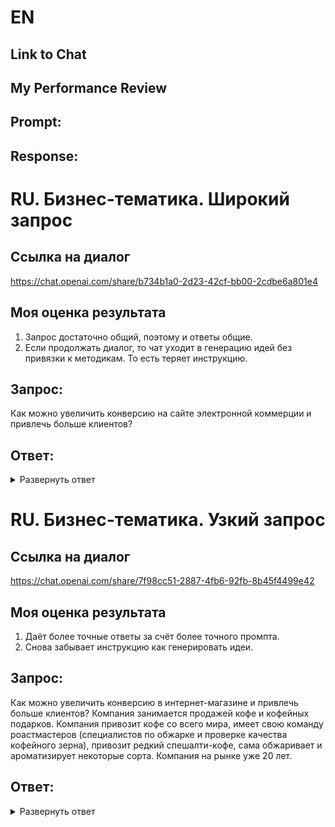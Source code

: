 
# EN

## Link to Chat

## My Performance Review

## Prompt: 

## Response:



# RU. Бизнес-тематика. Широкий запрос

## Ссылка на диалог
https://chat.openai.com/share/b734b1a0-2d23-42cf-bb00-2cdbe6a801e4

## Моя оценка результата
1. Запрос достаточно общий, поэтому и ответы общие.
2. Если продолжать диалог, то чат уходит в генерацию идей без привязки к методикам. То есть теряет инструкцию. 

## Запрос: 
Как можно увеличить конверсию на сайте электронной коммерции и привлечь больше клиентов?

## Ответ:

<details>
  <summary> Развернуть ответ </summary>
  
    Вы ищете способы повышения конверсии на сайте электронной коммерции и привлечения большего количества клиентов. Для этого я предложу идеи, используя три метода идеации: мозговой штурм, анализ случаев из практики и технику "шесть шляп мышления".

    1. **Мозговой штурм**: Этот метод позволяет генерировать много идей без оценки их качества в процессе. Цель — выдвинуть как можно больше вариантов.

    2. **Анализ случаев из практики**: Здесь мы рассмотрим успешные примеры и узнаем, какие стратегии работали для других сайтов электронной коммерции.

    3. **Техника "шесть шляп мышления"**: Мыслить, надевая символически разные "шляпы", каждая из которых представляет определенный вид мышления (логическое, интуитивное, критическое и т.д.).

    ### Идеи от мозгового штурма:

    1. Внедрение персонализированных рекомендаций товаров на основе предыдущих покупок и просмотров.
    2. Улучшение пользовательского интерфейса для более интуитивной навигации и быстрого доступа к популярным товарам.
    3. Введение лояльностной программы с бонусами и скидками для постоянных клиентов.
    4. Создание интерактивных видеообзоров товаров для лучшего понимания их характеристик и преимуществ.
    5. Оптимизация мобильной версии сайта, так как большинство покупок совершается с телефонов.

    ### Идеи из анализа случаев из практики:

    1. Внедрение системы быстрых платежей и упрощение процесса оформления заказа.
    2. Использование технологий искусственного интеллекта для предсказания трендов и автоматического обновления ассортимента.
    3. Разработка и проведение тематических акций и сезонных распродаж с акцентом на актуальные товары.
    4. Публикация отзывов и оценок покупателей для повышения доверия и предоставления дополнительной информации.
    5. Создание блога с полезными статьями и советами, связанными с продуктами и тенденциями в индустрии.

    ### Идеи от техники "шесть шляп мышления":

    1. **Белая шляпа (объективная информация)**: Анализ статистики посещений и покупок для выявления наиболее востребованных товаров и разделов сайта.
    2. **Красная шляпа (интуиция и чувства)**: Разработка эмоционально привлекательных акций и предложений, основанных на текущих модных трендах.
    3. **Черная шляпа (критическое мышление)**: Оценка потенциальных рисков и недостатков текущего дизайна сайта и процесса покупки.
    4. **Желтая шляпа (оптимизм)**: Поиск возможностей для интеграции с социальными сетями и платформами для расширения охвата.
    5. **Зеленая шляпа (креативность)**: Проработка уникальных и нестандартных маркетинговых кампаний и способов презентации товаров.
    6. **Синяя шляпа (организация мышления)**: Разработка четкого плана по улучшению пользовательского опыта на всех этапах взаимодействия с сайтом.

    ### Три лучшие идеи:

    1. **Внедрение персонализированных рекомендаций товаров**: Повышает шансы на покупку, предлагая клиентам то, что им действительно может быть интересно.
    2. **Оптимизация мобильной версии сайта**: Большинство пользователей совершают покупки именно с мобильных устройств.
    3. **Разработка и проведение тематических акций**: Способствует повышению интереса и вовлеченности клиентов, а также стимулирует сезонные продажи.

    Чтобы уточнить и улучшить предложения, мне было бы полезно знать:

    - Какие конкретные проблемы вы видите на своем сайте сейчас?
    - Есть ли у вас данные о поведении пользователей на сайте?
    - Какие маркетинговые и рекламные кампании вы уже пробовали?
    - Каков ваш целевой рынок и идеальный клиент?
</details>



# RU. Бизнес-тематика. Узкий запрос
## Ссылка на диалог
https://chat.openai.com/share/7f98cc51-2887-4fb6-92fb-8b45f4499e42

## Моя оценка результата
1. Даёт более точные ответы за счёт более точного промпта. 
2. Снова забывает инструкцию как генерировать идеи. 

## Запрос: 
Как можно увеличить конверсию в интернет-магазине и привлечь больше клиентов?
Компания занимается продажей кофе и кофейных подарков. 
Компания привозит кофе со всего мира, имеет свою команду роастмастеров (специалистов по обжарке и проверке качества кофейного зерна), привозит редкий спешалти-кофе, сама обжаривает и ароматизирует некоторые сорта. 
Компания на рынке уже 20 лет. 

## Ответ:

<details>
  <summary> Развернуть ответ </summary>
  
    Вы ищете способы увеличения конверсии и привлечения клиентов в интернет-магазине, специализирующемся на продаже кофе и кофейных подарков. Ваша компания имеет 20-летний опыт работы на рынке, привозит кофе со всего мира, имеет команду роастмастеров, которые обжаривают и проверяют качество кофейных зерен, и предлагает редкий спешалти-кофе, некоторые сорта которого обжариваются и ароматизируются компанией.

Для генерации идей я буду использовать три метода: SCAMPER, Обратное мышление и Анализ трендов. SCAMPER предполагает рассмотрение способов замены, комбинирования, адаптации, модификации, применения по-новому, устранения и перестановки элементов бизнеса для создания нового. Обратное мышление переворачивает проблему, рассматривая, что НЕ следует делать или смотря на то, что уменьшит конверсию, чтобы понять противоположное. Анализ трендов исследует текущие рыночные и технологические тенденции, чтобы согласовать стратегии с тем, что на подъеме.

1. **SCAMPER**:
   - **Замена**: Замените традиционные методы маркетинга на инновационные, например, использование AR-технологий для виртуального "пробования" кофе.
   - **Комбинация**: Объедините продажу кофе с онлайн-мастер-классами от роастмастеров.
   - **Адаптация**: Адаптируйте упаковку для кофе под экологические тренды, подчеркивая устойчивое развитие.
   - **Модификация**: Измените процесс обжарки кофе, создавая эксклюзивные смеси для онлайн-магазина.
   - **Применение по-новому**: Используйте отходы от обжарки кофе для создания новых продуктов, например, скрабов или удобрений.
   - **Устранение**: Упростите процесс покупки на сайте, удалив излишние шаги.
   - **Перестановка**: Предложите клиентам создать свою уникальную смесь кофе, выбирая зерна из разных стран.

2. **Обратное мышление**:
   - Что бы уменьшило конверсию? Например, сложный процесс заказа. Таким образом, упрощение процесса может увеличить конверсию.
   - Если бы мы предлагали только один вид кофе, это сократило бы интерес. Следовательно, расширение ассортимента может привлечь больше клиентов.

3. **Анализ трендов**:
   - Исследуйте популярные вкусы и предпочтения в мире кофе и внедрите их в ваш ассортимент.
   - Следите за технологическими трендами, такими как мобильные приложения для заказа или VR-дегустации.
   - Отслеживайте тренды устойчивого развития и внедряйте их в вашу бизнес-модель.

Из всех идей, я бы выделил следующие три: упрощение процесса покупки на сайте, использование AR-технологий для виртуального пробования кофе и создание мобильного приложения для удобного заказа. Эти идеи кажутся наиболее перспективными с точки зрения увеличения конверсии и привлечения клиентов. Какие еще аспекты вы считаете важными для дальнейшего анализа? Есть ли конкретные цели или ограничения, которые следует учитывать? 
</details>
